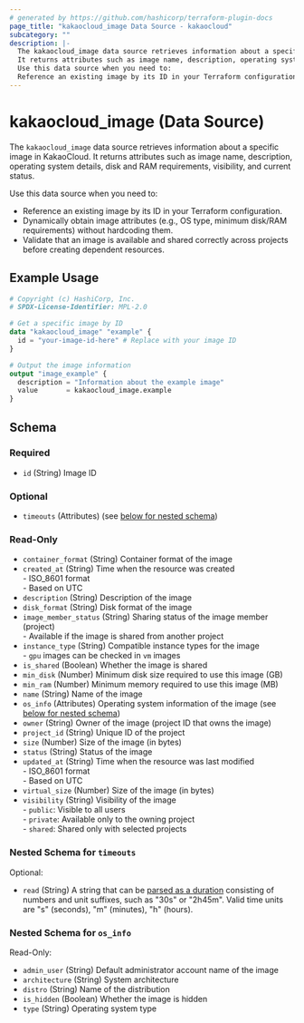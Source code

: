 ```yaml
---
# generated by https://github.com/hashicorp/terraform-plugin-docs
page_title: "kakaocloud_image Data Source - kakaocloud"
subcategory: ""
description: |-
  The kakaocloud_image data source retrieves information about a specific image in KakaoCloud.
  It returns attributes such as image name, description, operating system details, disk and RAM requirements, visibility, and current status.
  Use this data source when you need to:
  Reference an existing image by its ID in your Terraform configuration.Dynamically obtain image attributes (e.g., OS type, minimum disk/RAM requirements) without hardcoding them.Validate that an image is available and shared correctly across projects before creating dependent resources.
---
```


# kakaocloud_image (Data Source)

The `kakaocloud_image` data source retrieves information about a specific image in KakaoCloud.
It returns attributes such as image name, description, operating system details, disk and RAM requirements, visibility, and current status.

Use this data source when you need to:
- Reference an existing image by its ID in your Terraform configuration.
- Dynamically obtain image attributes (e.g., OS type, minimum disk/RAM requirements) without hardcoding them.
- Validate that an image is available and shared correctly across projects before creating dependent resources.

## Example Usage

```terraform
# Copyright (c) HashiCorp, Inc.
# SPDX-License-Identifier: MPL-2.0

# Get a specific image by ID
data "kakaocloud_image" "example" {
  id = "your-image-id-here" # Replace with your image ID
}

# Output the image information
output "image_example" {
  description = "Information about the example image"
  value       = kakaocloud_image.example
}
```

<!-- schema generated by tfplugindocs -->
## Schema

### Required

- `id` (String) Image ID

### Optional

- `timeouts` (Attributes) (see [below for nested schema](#nestedatt--timeouts))

### Read-Only

- `container_format` (String) Container format of the image
- `created_at` (String) Time when the resource was created <br/> - ISO_8601 format  <br/> - Based on UTC
- `description` (String) Description of the image
- `disk_format` (String) Disk format of the image
- `image_member_status` (String) Sharing status of the image member (project) <br/>- Available if the image is shared from another project
- `instance_type` (String) Compatible instance types for the image <br/>- `gpu` images can be checked in `vm` images
- `is_shared` (Boolean) Whether the image is shared
- `min_disk` (Number) Minimum disk size required to use this image (GB)
- `min_ram` (Number) Minimum memory required to use this image (MB)
- `name` (String) Name of the image
- `os_info` (Attributes) Operating system information of the image (see [below for nested schema](#nestedatt--os_info))
- `owner` (String) Owner of the image (project ID that owns the image)
- `project_id` (String) Unique ID of the project
- `size` (Number) Size of the image (in bytes)
- `status` (String) Status of the image
- `updated_at` (String) Time when the resource was last modified <br/> - ISO_8601 format  <br/> - Based on UTC
- `virtual_size` (Number) Size of the image (in bytes)
- `visibility` (String) Visibility of the image <br/> - `public`: Visible to all users <br/> - `private`: Available only to the owning project <br/> - `shared`: Shared only with selected projects

<a id="nestedatt--timeouts"></a>
### Nested Schema for `timeouts`

Optional:

- `read` (String) A string that can be [parsed as a duration](https://pkg.go.dev/time#ParseDuration) consisting of numbers and unit suffixes, such as "30s" or "2h45m". Valid time units are "s" (seconds), "m" (minutes), "h" (hours).


<a id="nestedatt--os_info"></a>
### Nested Schema for `os_info`

Read-Only:

- `admin_user` (String) Default administrator account name of the image
- `architecture` (String) System architecture
- `distro` (String) Name of the distribution
- `is_hidden` (Boolean) Whether the image is hidden
- `type` (String) Operating system type
